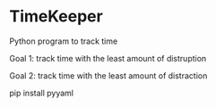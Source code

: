 # TimeKeeper
Python program to track time

Goal 1: track time with the least amount of distruption

Goal 2: track time with the least amount of distraction

pip install pyyaml
